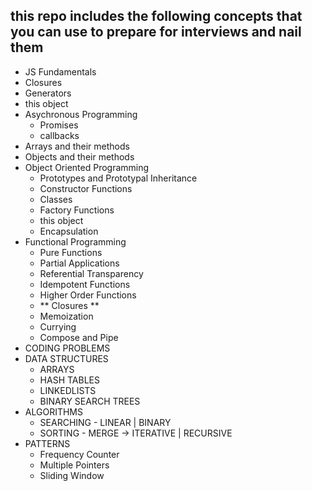 ## this repo includes the following concepts that you can use to prepare for interviews and nail them
* JS Fundamentals
* Closures
* Generators
* this object
* Asychronous Programming
  * Promises
  * callbacks  
* Arrays and their methods
* Objects and their methods
* Object Oriented Programming
  * Prototypes and Prototypal Inheritance
  * Constructor Functions
  * Classes
  * Factory Functions
  * this object
  * Encapsulation 
* Functional Programming
  * Pure Functions
  * Partial Applications
  * Referential Transparency
  * Idempotent Functions
  * Higher Order Functions
  * ** Closures ** 
  * Memoization
  * Currying
  * Compose and Pipe
* CODING PROBLEMS
* DATA STRUCTURES
  * ARRAYS
  * HASH TABLES
  * LINKEDLISTS
  * BINARY SEARCH TREES
* ALGORITHMS
  * SEARCHING  - LINEAR | BINARY
  * SORTING - MERGE -> ITERATIVE | RECURSIVE
* PATTERNS
  * Frequency Counter
  * Multiple Pointers
  * Sliding Window 
